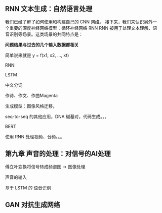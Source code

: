 ## RNN 文本生成：自然语言处理

我们已经了解了如何使用和构建自己的 CNN 网络。
接下来，我们来认识另外一个重要的深度神经网络模型：循环神经网络 RNN
RNN 被用于处理文本理解、语音识别等场景。这类场景的共同特点是：

**问题结果与过去的几个输入数据都相关**

简单说来就是 y = f(x1, x2, ..., xt)



RNN



LSTM

中文分词

作诗、作文、作曲Magenta

生成模型：图像风格迁移，

seq-to-seq 的其他应用，DNA 碱基对，代码生成。。。

BERT

使用 RNN 处理视频、音频。。。

## 第九章 声音的处理：对信号的AI处理

傅立叶变换将信号转成频谱图 -> 图像处理

声音的输入

基于 LSTM 的 语音识别

## GAN 对抗生成网络
